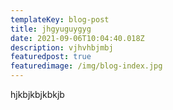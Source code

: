 ```yaml
---
templateKey: blog-post
title: jhgyuguygyg
date: 2021-09-06T10:04:40.018Z
description: vjhvhbjmbj
featuredpost: true
featuredimage: /img/blog-index.jpg
---
```

hjkbjkbjkbkjb